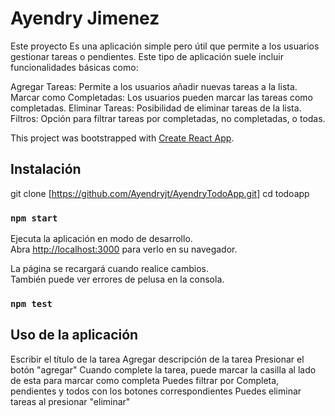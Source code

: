 # Ayendry Jimenez
Este proyecto Es una aplicación simple pero útil que permite a los usuarios gestionar tareas o pendientes. Este tipo de aplicación suele incluir funcionalidades básicas como:

Agregar Tareas: Permite a los usuarios añadir nuevas tareas a la lista.
Marcar como Completadas: Los usuarios pueden marcar las tareas como completadas.
Eliminar Tareas: Posibilidad de eliminar tareas de la lista.
Filtros: Opción para filtrar tareas por completadas, no completadas, o todas.

This project was bootstrapped with [Create React App](https://github.com/facebook/create-react-app).

## Instalación
git clone  [https://github.com/Ayendryjt/AyendryTodoApp.git]
cd todoapp

### `npm start`

Ejecuta la aplicación en modo de desarrollo.\
Abra [http://localhost:3000](http://localhost:3000) para verlo en su navegador.

La página se recargará cuando realice cambios.\
También puede ver errores de pelusa en la consola.

### `npm test`
## Uso de la aplicación

Escribir el título de la tarea
Agregar descripción de la tarea
Presionar el botón "agregar"
Cuando complete la tarea, puede marcar la casilla al lado de esta para marcar como completa
Puedes filtrar por Completa, pendientes y todos con los botones correspondientes
Puedes eliminar tareas al presionar "eliminar"
